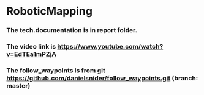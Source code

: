 # RoboticMapping
### The tech.documentation is in report folder.
### The video link is https://www.youtube.com/watch?v=EdTEa1mPZjA
### The follow_waypoints is from git https://github.com/danielsnider/follow_waypoints.git (branch: master)
